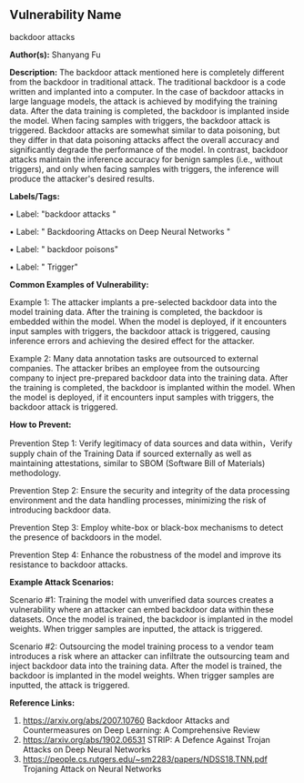 
## Vulnerability Name
backdoor attacks 

**Author(s):**
Shanyang Fu

**Description:**
The backdoor attack mentioned here is completely different from the backdoor in traditional attack. The traditional backdoor is a code written and implanted into a computer. In the case of backdoor attacks in large language models, the attack is achieved by modifying the training data. After the data training is completed, the backdoor is implanted inside the model. When facing samples with triggers, the backdoor attack is triggered.
Backdoor attacks are somewhat similar to data poisoning, but they differ in that data poisoning attacks affect the overall accuracy and significantly degrade the performance of the model. In contrast, backdoor attacks maintain the inference accuracy for benign samples (i.e., without triggers), and only when facing samples with triggers, the inference will produce the attacker's desired results.

**Labels/Tags:**

•	 Label: "backdoor attacks "

•	 Label: " Backdooring Attacks on Deep Neural Networks "

•	 Label: " backdoor poisons"

•	 Label: " Trigger"

**Common Examples of Vulnerability:**

Example 1: The attacker implants a pre-selected backdoor data into the model training data. After the training is completed, the backdoor is embedded within the model. When the model is deployed, if it encounters input samples with triggers, the backdoor attack is triggered, causing inference errors and achieving the desired effect for the attacker.

Example 2: Many data annotation tasks are outsourced to external companies. The attacker bribes an employee from the outsourcing company to inject pre-prepared backdoor data into the training data. After the training is completed, the backdoor is implanted within the model. When the model is deployed, if it encounters input samples with triggers, the backdoor attack is triggered.

**How to Prevent:**

Prevention Step 1: Verify legitimacy of data sources and data within，Verify supply chain of the Training Data if sourced externally as well as maintaining attestations, similar to SBOM (Software Bill of Materials) methodology.

Prevention Step 2: Ensure the security and integrity of the data processing environment and the data handling processes, minimizing the risk of introducing backdoor data.

Prevention Step 3: Employ white-box or black-box mechanisms to detect the presence of backdoors in the model.

Prevention Step 4: Enhance the robustness of the model and improve its resistance to backdoor attacks.

**Example Attack Scenarios:**

Scenario #1: Training the model with unverified data sources creates a vulnerability where an attacker can embed backdoor data within these datasets. Once the model is trained, the backdoor is implanted in the model weights. When trigger samples are inputted, the attack is triggered.

Scenario #2: Outsourcing the model training process to a vendor team introduces a risk where an attacker can infiltrate the outsourcing team and inject backdoor data into the training data. After the model is trained, the backdoor is implanted in the model weights. When trigger samples are inputted, the attack is triggered.

**Reference Links:**
1.	https://arxiv.org/abs/2007.10760   Backdoor Attacks and Countermeasures on Deep Learning: A Comprehensive Review
2.	https://arxiv.org/abs/1902.06531   STRIP: A Defence Against Trojan Attacks on Deep Neural Networks
3.	https://people.cs.rutgers.edu/~sm2283/papers/NDSS18.TNN.pdf  Trojaning Attack on Neural Networks


